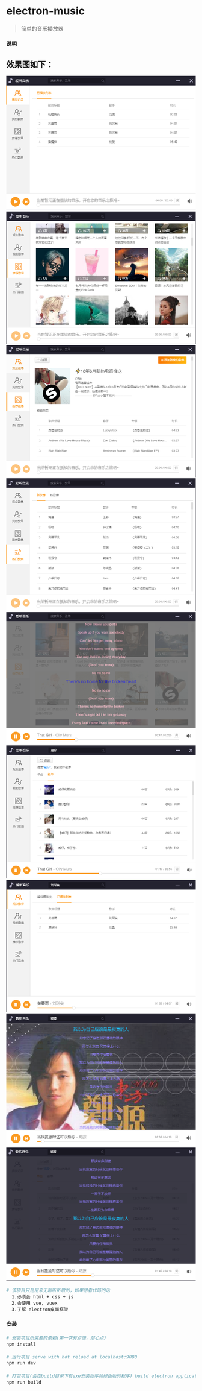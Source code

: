 # electron-music

> 简单的音乐播放器

#### 说明

## 效果图如下：

![播放记录](./dist/img/1.png)
![推荐歌单列表](./dist/img/2.png)
![歌单详情页](./dist/img/3.png)
![热门歌曲](./dist/img/4.png)
![歌词页](./dist/img/5.png)
![搜索结果页](./dist/img/6.png)
![已播放歌曲列表](./dist/img/7.png)
![新增歌手图片](./dist/img/8.png)
![双击歌词面板隐藏歌手图片](./dist/img/9.png)

``` bash
# 该项目只是用来无聊听听歌的，如果想看代码的话
  1.必须会 html + css + js
  2.会使用 vue, vuex
  3.了解 electron桌面框架

```

#### 安装

``` bash
# 安装项目所需要的依赖(第一次有点慢，耐心点)
npm install

# 运行项目 serve with hot reload at localhost:9080
npm run dev

# 打包项目(会在build目录下有exe安装程序和绿色版的程序) build electron application for production
npm run build

```